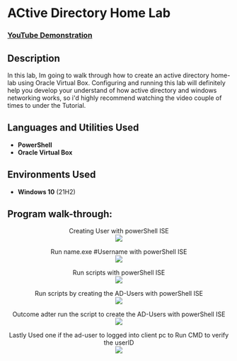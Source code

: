 <h1>ACtive Directory Home Lab</h1>

 ### [YouTube Demonstration](https://www.youtube.com/watch?v=MHsI8hJmggI&t=3250s)

<h2>Description</h2>
In this lab, Im going to walk through how to create an active directory home-lab using Oracle Virtual Box. Configuring and running this lab will definitely help you develop your understand of how active directory and windows networking works, so i'd highly recommend watching the video couple of times to under the Tutorial. 
<br />


<h2>Languages and Utilities Used</h2>

- <b>PowerShell</b> 
- <b>Oracle Virtual Box</b>

<h2>Environments Used </h2>

- <b>Windows 10</b> (21H2)

<h2>Program walk-through:</h2>

<p align="center">
Creating User with powerShell ISE<br/>
<img src="https://i.imgur.com/YiyG1HM.png"<br />

<p align="center">
Run name.exe #Username with powerShell ISE <br/>
<img src="https://i.imgur.com/EGPUgv4.png"<br />

<p align="center">
 Run scripts with powerShell ISE <br/>
<img src="https://i.imgur.com/rFM3OeA.png"<br />
  
<p align="center">
 Run scripts by creating the AD-Users with powerShell ISE <br/>
<img src="https://i.imgur.com/JUFNHBX.png"<br /> 
  
<p align="center">
Outcome adter run the script to create the AD-Users with powerShell ISE <br/>
<img src="https://i.imgur.com/Y1Dkqil.png"<br /> 

<p align="center">
Lastly Used one if the ad-user to logged into client pc to Run CMD to verify the userID <br/>
<img src="https://i.imgur.com/8mOHx0J.png"<br /> 
<!--
 ```diff
- text in red
+ text in green
! text in orange
# text in gray
@@ text in purple (and bold)@@
```
--!>
